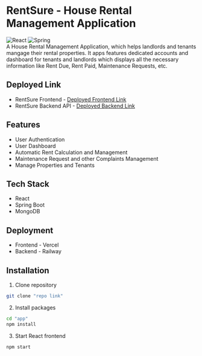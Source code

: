 # RentSure - House Rental Management Application
![React](https://img.shields.io/badge/react-%2320232a.svg?style=for-the-badge&logo=react&logoColor=%2361DAFB)
![Spring](https://img.shields.io/badge/spring-%236DB33F.svg?style=for-the-badge&logo=spring&logoColor=white)
<br />
A House Rental Management Application, which helps landlords and tenants mangage their rental properties. It apps features dedicated accounts and dashboard for tenants and landlords which displays all the necessary information like Rent Due, Rent Paid, Maintenance Requests, etc. 

## Deployed Link

-   RentSure Frontend - [Deployed Frontend Link](https://rentsure.vercel.app/)
-   RentSure Backend API - [Deployed Backend Link](https://houserentalapi-production.up.railway.app/)

## Features
- User Authentication
- User Dashboard
- Automatic Rent Calculation and Management
- Maintenance Request and other Complaints Management
- Manage Properties and Tenants

## Tech Stack
- React
- Spring Boot
- MongoDB

## Deployment
- Frontend - Vercel
- Backend - Railway

## Installation
1. Clone repository

```bash
git clone "repo link"
```
2. Install packages
```bash
cd "app"
npm install
```
3. Start React frontend
```bash
npm start
```
